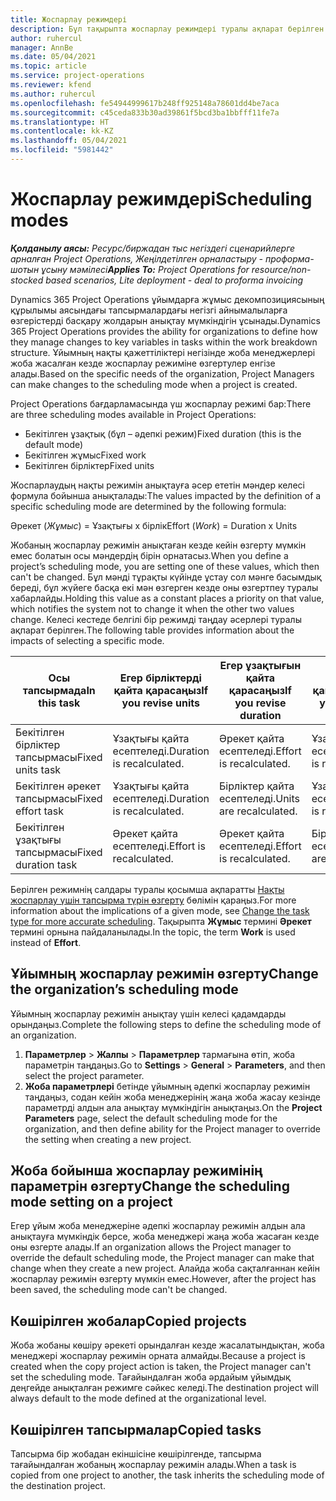 ```yaml
---
title: Жоспарлау режимдері
description: Бұл тақырыпта жоспарлау режимдері туралы ақпарат берілген.
author: ruhercul
manager: AnnBe
ms.date: 05/04/2021
ms.topic: article
ms.service: project-operations
ms.reviewer: kfend
ms.author: ruhercul
ms.openlocfilehash: fe54944999617b248ff925148a78601dd4be7aca
ms.sourcegitcommit: c45ceda833b30ad39861f5bcd3ba1bbfff11fe7a
ms.translationtype: HT
ms.contentlocale: kk-KZ
ms.lasthandoff: 05/04/2021
ms.locfileid: "5981442"
---
```

# <a name="scheduling-modes"></a><span data-ttu-id="e2661-103">Жоспарлау режимдері</span><span class="sxs-lookup"><span data-stu-id="e2661-103">Scheduling modes</span></span>

<span data-ttu-id="e2661-104">_**Қолданылу аясы:** Ресурс/биржадан тыс негіздегі сценарийлерге арналған Project Operations, Жеңілдетілген орналастыру - проформа-шотын ұсыну мәмілесі_</span><span class="sxs-lookup"><span data-stu-id="e2661-104">_**Applies To:** Project Operations for resource/non-stocked based scenarios, Lite deployment - deal to proforma invoicing_</span></span>


<span data-ttu-id="e2661-105">Dynamics 365 Project Operations ұйымдарға жұмыс декомпозициясының құрылымы аясындағы тапсырмалардағы негізгі айнымалыларға өзгерістерді басқару жолдарын анықтау мүмкіндігін ұсынады.</span><span class="sxs-lookup"><span data-stu-id="e2661-105">Dynamics 365 Project Operations provides the ability for organizations to define how they manage changes to key variables in tasks within the work breakdown structure.</span></span> <span data-ttu-id="e2661-106">Ұйымның нақты қажеттіліктері негізінде жоба менеджерлері жоба жасалған кезде жоспарлау режиміне өзгертулер енгізе алады.</span><span class="sxs-lookup"><span data-stu-id="e2661-106">Based on the specific needs of the organization, Project Managers can make changes to the scheduling mode when a project is created.</span></span>

<span data-ttu-id="e2661-107">Project Operations бағдарламасында үш жоспарлау режимі бар:</span><span class="sxs-lookup"><span data-stu-id="e2661-107">There are three scheduling modes available in Project Operations:</span></span>

  - <span data-ttu-id="e2661-108">Бекітілген ұзақтық (бұл – әдепкі режим)</span><span class="sxs-lookup"><span data-stu-id="e2661-108">Fixed duration (this is the default mode)</span></span>
  - <span data-ttu-id="e2661-109">Бекітілген жұмыс</span><span class="sxs-lookup"><span data-stu-id="e2661-109">Fixed work</span></span>
  - <span data-ttu-id="e2661-110">Бекітілген бірліктер</span><span class="sxs-lookup"><span data-stu-id="e2661-110">Fixed units</span></span>

<span data-ttu-id="e2661-111">Жоспарлаудың нақты режимін анықтауға әсер ететін мәндер келесі формула бойынша анықталады:</span><span class="sxs-lookup"><span data-stu-id="e2661-111">The values impacted by the definition of a specific scheduling mode are determined by the following formula:</span></span>

  <span data-ttu-id="e2661-112">Әрекет (*Жұмыс*) = Ұзақтығы x бірлік</span><span class="sxs-lookup"><span data-stu-id="e2661-112">Effort (*Work*) = Duration x Units</span></span>

<span data-ttu-id="e2661-113">Жобаның жоспарлау режимін анықтаған кезде кейін өзгерту мүмкін емес болатын осы мәндердің бірін орнатасыз.</span><span class="sxs-lookup"><span data-stu-id="e2661-113">When you define a project’s scheduling mode, you are setting one of these values, which then can't be changed.</span></span> <span data-ttu-id="e2661-114">Бұл мәнді тұрақты күйінде ұстау сол мәнге басымдық береді, бұл жүйеге басқа екі мән өзгерген кезде оны өзгертпеу туралы хабарлайды.</span><span class="sxs-lookup"><span data-stu-id="e2661-114">Holding this value as a constant places a priority on that value, which notifies the system not to change it when the other two values change.</span></span> <span data-ttu-id="e2661-115">Келесі кестеде белгілі бір режимді таңдау әсерлері туралы ақпарат берілген.</span><span class="sxs-lookup"><span data-stu-id="e2661-115">The following table provides information about the impacts of selecting a specific mode.</span></span>

| <span data-ttu-id="e2661-116">**Осы тапсырмада**</span><span class="sxs-lookup"><span data-stu-id="e2661-116">**In this task**</span></span>             | <span data-ttu-id="e2661-117">**Егер бірліктерді қайта қарасаңыз**</span><span class="sxs-lookup"><span data-stu-id="e2661-117">**If you revise units**</span></span>   | <span data-ttu-id="e2661-118">**Егер ұзақтығын қайта қарасаңыз**</span><span class="sxs-lookup"><span data-stu-id="e2661-118">**If you revise duration**</span></span> | <span data-ttu-id="e2661-119">**Егер әрекетті қайта қарасаңыз**</span><span class="sxs-lookup"><span data-stu-id="e2661-119">**If you revise effort**</span></span>  |
|----------------------|---------------------------|----------------------------|---------------------------|
| <span data-ttu-id="e2661-120">Бекітілген бірліктер тапсырмасы</span><span class="sxs-lookup"><span data-stu-id="e2661-120">Fixed units task</span></span>     | <span data-ttu-id="e2661-121">Ұзақтығы қайта есептеледі.</span><span class="sxs-lookup"><span data-stu-id="e2661-121">Duration is recalculated.</span></span> | <span data-ttu-id="e2661-122">Әрекет қайта есептеледі.</span><span class="sxs-lookup"><span data-stu-id="e2661-122">Effort is recalculated.</span></span>    | <span data-ttu-id="e2661-123">Ұзақтығы қайта есептеледі.</span><span class="sxs-lookup"><span data-stu-id="e2661-123">Duration is recalculated.</span></span> |
| <span data-ttu-id="e2661-124">Бекітілген әрекет тапсырмасы</span><span class="sxs-lookup"><span data-stu-id="e2661-124">Fixed effort task</span></span>    | <span data-ttu-id="e2661-125">Ұзақтығы қайта есептеледі.</span><span class="sxs-lookup"><span data-stu-id="e2661-125">Duration is recalculated.</span></span> | <span data-ttu-id="e2661-126">Бірліктер қайта есептеледі.</span><span class="sxs-lookup"><span data-stu-id="e2661-126">Units are recalculated.</span></span>    | <span data-ttu-id="e2661-127">Ұзақтығы қайта есептеледі.</span><span class="sxs-lookup"><span data-stu-id="e2661-127">Duration is recalculated.</span></span> |
| <span data-ttu-id="e2661-128">Бекітілген ұзақтығы тапсырмасы</span><span class="sxs-lookup"><span data-stu-id="e2661-128">Fixed duration task</span></span>  | <span data-ttu-id="e2661-129">Әрекет қайта есептеледі.</span><span class="sxs-lookup"><span data-stu-id="e2661-129">Effort is recalculated.</span></span>   | <span data-ttu-id="e2661-130">Әрекет қайта есептеледі.</span><span class="sxs-lookup"><span data-stu-id="e2661-130">Effort is recalculated.</span></span>    | <span data-ttu-id="e2661-131">Бірліктер қайта есептеледі.</span><span class="sxs-lookup"><span data-stu-id="e2661-131">Units are recalculated.</span></span>   |

<span data-ttu-id="e2661-132">Берілген режимнің салдары туралы қосымша ақпаратты [Нақты жоспарлау үшін тапсырма түрін өзгерту](https://support.microsoft.com/en-us/office/change-the-task-type-for-more-accurate-scheduling-b0b969ad-45bc-4e9e-8967-435587548a72) бөлімін қараңыз.</span><span class="sxs-lookup"><span data-stu-id="e2661-132">For more information about the implications of a given mode, see [Change the task type for more accurate scheduling](https://support.microsoft.com/en-us/office/change-the-task-type-for-more-accurate-scheduling-b0b969ad-45bc-4e9e-8967-435587548a72).</span></span> <span data-ttu-id="e2661-133">Тақырыпта **Жұмыс** термині **Әрекет** термині орнына пайдаланылады.</span><span class="sxs-lookup"><span data-stu-id="e2661-133">In the topic, the term **Work** is used instead of **Effort**.</span></span>

## <a name="change-the-organizations-scheduling-mode"></a><span data-ttu-id="e2661-134">Ұйымның жоспарлау режимін өзгерту</span><span class="sxs-lookup"><span data-stu-id="e2661-134">Change the organization’s scheduling mode</span></span>

<span data-ttu-id="e2661-135">Ұйымның жоспарлау режимін анықтау үшін келесі қадамдарды орындаңыз.</span><span class="sxs-lookup"><span data-stu-id="e2661-135">Complete the following steps to define the scheduling mode of an organization.</span></span>

1. <span data-ttu-id="e2661-136">**Параметрлер** \> **Жалпы** \> **Параметрлер** тармағына өтіп, жоба параметрін таңдаңыз.</span><span class="sxs-lookup"><span data-stu-id="e2661-136">Go to **Settings** \> **General** \> **Parameters**, and then select the project parameter.</span></span> 
2. <span data-ttu-id="e2661-137">**Жоба параметрлері** бетінде ұйымның әдепкі жоспарлау режимін таңдаңыз, содан кейін жоба менеджерінің жаңа жоба жасау кезінде параметрді алдын ала анықтау мүмкіндігін анықтаңыз.</span><span class="sxs-lookup"><span data-stu-id="e2661-137">On the **Project Parameters** page, select the default scheduling mode for the organization, and then define ability for the Project manager to override the setting when creating a new project.</span></span>

## <a name="change-the-scheduling-mode-setting-on-a-project"></a><span data-ttu-id="e2661-138">Жоба бойынша жоспарлау режимінің параметрін өзгерту</span><span class="sxs-lookup"><span data-stu-id="e2661-138">Change the scheduling mode setting on a project</span></span>

<span data-ttu-id="e2661-139">Егер ұйым жоба менеджеріне әдепкі жоспарлау режимін алдын ала анықтауға мүмкіндік берсе, жоба менеджері жаңа жоба жасаған кезде оны өзгерте алады.</span><span class="sxs-lookup"><span data-stu-id="e2661-139">If an organization allows the Project manager to override the default scheduling mode, the Project manager can make that change when they create a new project.</span></span> <span data-ttu-id="e2661-140">Алайда жоба сақталғаннан кейін жоспарлау режимін өзгерту мүмкін емес.</span><span class="sxs-lookup"><span data-stu-id="e2661-140">However, after the project has been saved, the scheduling mode can't be changed.</span></span>

## <a name="copied-projects"></a><span data-ttu-id="e2661-141">Көшірілген жобалар</span><span class="sxs-lookup"><span data-stu-id="e2661-141">Copied projects</span></span>

<span data-ttu-id="e2661-142">Жоба жобаны көшіру әрекеті орындалған кезде жасалатындықтан, жоба менеджері жоспарлау режимін орната алмайды.</span><span class="sxs-lookup"><span data-stu-id="e2661-142">Because a project is created when the copy project action is taken, the Project manager can't set the scheduling mode.</span></span> <span data-ttu-id="e2661-143">Тағайындалған жоба әрдайым ұйымдық деңгейде анықталған режимге сәйкес келеді.</span><span class="sxs-lookup"><span data-stu-id="e2661-143">The destination project will always default to the mode defined at the organizational level.</span></span>

## <a name="copied-tasks"></a><span data-ttu-id="e2661-144">Көшірілген тапсырмалар</span><span class="sxs-lookup"><span data-stu-id="e2661-144">Copied tasks</span></span>

<span data-ttu-id="e2661-145">Тапсырма бір жобадан екіншісіне көшірілгенде, тапсырма тағайындалған жобаның жоспарлау режимін алады.</span><span class="sxs-lookup"><span data-stu-id="e2661-145">When a task is copied from one project to another, the task inherits the scheduling mode of the destination project.</span></span>
